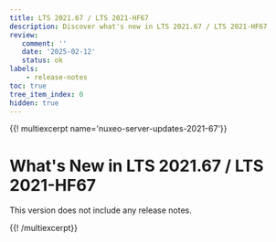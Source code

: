 ```yaml
---
title: LTS 2021.67 / LTS 2021-HF67
description: Discover what's new in LTS 2021.67 / LTS 2021-HF67
review:
   comment: ''
   date: '2025-02-12'
   status: ok
labels:
    - release-notes
toc: true
tree_item_index: 0
hidden: true
---
```


{{! multiexcerpt name='nuxeo-server-updates-2021-67'}}
# What's New in LTS 2021.67 / LTS 2021-HF67

This version does not include any release notes.


{{! /multiexcerpt}}
